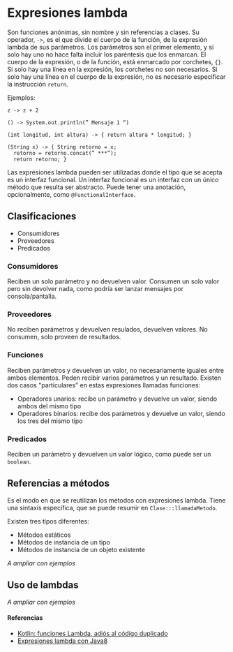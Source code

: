 # Expresiones lambda

Son funciones anónimas, sin nombre y sin referencias a clases. Su operador, `->`, es el que divide el cuerpo de la función, de la expresión lambda de sus parámetros.
Los parámetros son el primer elemento, y si solo hay uno no hace falta incluir los paréntesis que los enmarcan.
El cuerpo de la expresión, o de la función, está enmarcado por corchetes, `{}`. Si solo hay una línea en la expresión, los corchetes no son necesarios.
Si solo hay una línea en el cuerpo de la expresión, no es necesario especificar la instrucción `return`.

Ejemplos:

```
z -> z + 2

() -> System.out.println(” Mensaje 1 “)

(int longitud, int altura) -> { return altura * longitud; }

(String x) -> { String retorno = x;
  retorno = retorno.concat(” ***”);
  return retorno; }
```

Las expresiones lambda pueden ser utilizadas donde el tipo que se acepta es un interfaz funcional.
Un interfaz funcional es un interfaz con un único método que resulta ser abstracto.
Puede tener una anotación, opcionalmente, como `@FunctionalInterface`.

## Clasificaciones

* Consumidores
* Proveedores
* Predicados

### Consumidores

Reciben un solo parámetro y no devuelven valor. Consumen un solo valor pero sin devolver nada, como podría ser lanzar mensajes por consola/pantalla.

### Proveedores

No reciben parámetros y devuelven resulados, devuelven valores. No consumen, solo proveen de resultados.

### Funciones

Reciben parámetros y devuelven un valor, no necesariamente iguales entre ambos elementos. Peden recibir varios parámetros y un resultado.
Existen dos casos "particulares" en estas expresiones llamadas funciones:

* Operadores unarios: recibe un parámetro y devuelve un valor, siendo ambos del mismo tipo
* Operadores binarios: recibe dos parámetros y devuelve un valor, siendo los tres del mismo tipo

### Predicados

Reciben un parámetro y devuelven un valor lógico, como puede ser un `boolean`.

## Referencias a métodos

Es el modo en que se reutilizan los métodos con expresiones lambda. Tiene una sintaxis específica, que se puede resumir en `Clase:::llamadaMetodo`.

Existen tres tipos diferentes:

* Métodos estáticos
* Métodos de instancia de un tipo
* Métodos de instancia de un objeto existente

_A ampliar con ejemplos_

## Uso de lambdas

_A ampliar con ejemplos_

#### Referencias

* [Kotlin: funciones Lambda, adiós al código duplicado](https://betabeers.com/blog/kotlin-funciones-lambda-adios-al-codigo-duplicado-androidmeetskotlin-325/)
* [Expresiones lambda con Java8](https://www.adictosaltrabajo.com/tutoriales/expresiones-lambda-con-java-8/)
